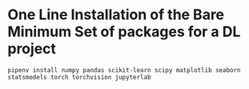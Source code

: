 # One Line Installation of the Bare Minimum Set of packages for a DL project

`pipenv install numpy pandas scikit-learn scipy matplotlib seaborn statsmodels torch torchvision jupyterlab`
